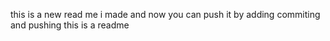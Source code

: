 this is a new read me i made
and now you can push it by adding commiting and pushing
this is a readme
